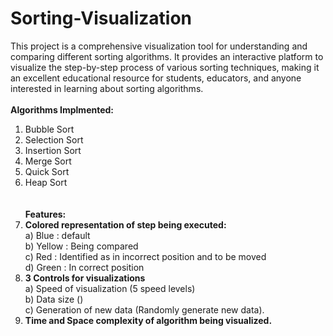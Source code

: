 # Sorting-Visualization
This project is a comprehensive visualization tool for understanding and comparing different sorting algorithms. It provides an interactive platform to visualize the step-by-step process of various sorting techniques, making it an excellent educational resource for students, educators, and anyone interested in learning about sorting algorithms.
<br><br>
<b>Algorithms Implmented: </b><br>
1) Bubble Sort <br>
2) Selection Sort <br>
3) Insertion Sort <br>
4) Merge Sort <br>
5) Quick Sort <br>
6) Heap Sort <br>
<br><br>
<b>Features: </b><br>
1) <b>Colored representation of step being executed: <br></b>
	a) Blue : default <br>
	b) Yellow : Being compared <br>
	c) Red : Identified as in incorrect position and to be moved <br>
	d) Green : In correct position <br>
2) <b>3 Controls for visualizations</b><br>
	a) Speed of visualization (5 speed levels)<br>
	b) Data size ()<br>
	c) Generation of new data (Randomly generate new data).<br>
3) <b>Time and Space complexity of algorithm being visualized.</b>
